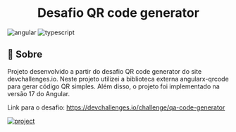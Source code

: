 [TYPESCRIPT__BADGE]: https://img.shields.io/badge/typescript-D4FAFF?style=for-the-badge&logo=typescript
[ANGULAR__BADGE]: https://img.shields.io/badge/Angular-red?style=for-the-badge&logo=angular
[PROJECT__BADGE]: https://img.shields.io/badge/📱Visit_this_project-000?style=for-the-badge&logo=project
[PROJECT__URL]: https://ng-challenge-qrcode.web.app/home

<h1 align="center" style="font-weight: bold;">Desafio QR code generator</h1>

![angular][ANGULAR__BADGE]
![typescript][TYPESCRIPT__BADGE]

<h2>📌 Sobre</h2>
Projeto desenvolvido a partir do desafio QR code generator do site devchallenges.io.
Neste projeto utilizei a biblioteca externa angularx-qrcode para gerar código QR simples.
Além disso, o projeto foi implementado na versão 17 do Angular.

Link para o desafio: https://devchallenges.io/challenge/qa-code-generator

[![project][PROJECT__BADGE]][PROJECT__URL]

